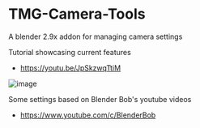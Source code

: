 # TMG-Camera-Tools
A blender 2.9x addon for managing camera settings

Tutorial showcasing current features
* https://youtu.be/JpSkzwqTtiM

![image](https://user-images.githubusercontent.com/11281480/133976956-263d59fe-787b-4916-bdf6-a4a5c747e5e8.png)

Some settings based on Blender Bob's youtube videos
* https://www.youtube.com/c/BlenderBob

